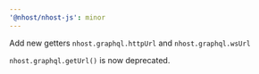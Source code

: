 ```yaml
---
'@nhost/nhost-js': minor
---
```


Add new getters `nhost.graphql.httpUrl` and `nhost.graphql.wsUrl`

`nhost.graphql.getUrl()` is now deprecated.
